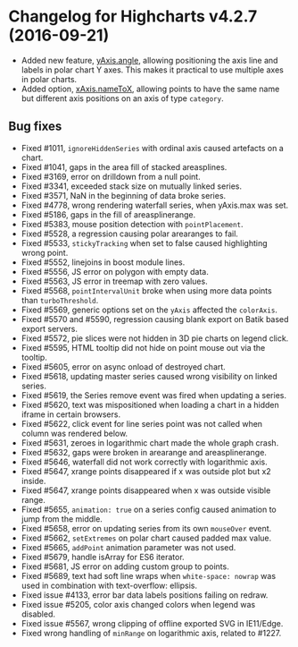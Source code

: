 # Changelog for Highcharts v4.2.7 (2016-09-21)
        
- Added new feature, [yAxis.angle](https://api.highcharts.com/highcharts/yAxis.angle), allowing positioning the axis line and labels in polar chart Y axes. This makes it practical to use multiple axes in polar charts.
- Added option, [xAxis.nameToX](https://api.highcharts.com/highcharts/xAxis.nameToX), allowing points to have the same name but different axis positions on an axis of type `category`.

## Bug fixes
- Fixed #1011, `ignoreHiddenSeries` with ordinal axis caused artefacts on a chart.
- Fixed #1041, gaps in the area fill of stacked areasplines.
- Fixed #3169, error on drilldown from a null point.
- Fixed #3341, exceeded stack size on mutually linked series.
- Fixed #3571, NaN in the beginning of data broke series.
- Fixed #4778, wrong rendering waterfall series, when yAxis.max was set.
- Fixed #5186, gaps in the fill of areasplinerange.
- Fixed #5383, mouse position detection with `pointPlacement`.
- Fixed #5528, a regression causing polar arearanges to fail.
- Fixed #5533, `stickyTracking` when set to false caused highlighting wrong point.
- Fixed #5552, linejoins in boost module lines.
- Fixed #5556, JS error on polygon with empty data.
- Fixed #5563, JS error in treemap with zero values.
- Fixed #5568, `pointIntervalUnit` broke when using more data points than `turboThreshold`.
- Fixed #5569, generic options set on the `yAxis` affected the `colorAxis`.
- Fixed #5570 and #5590, regression causing blank export on Batik based export servers.
- Fixed #5572, pie slices were not hidden in 3D pie charts on legend click.
- Fixed #5595, HTML tooltip did not hide on point mouse out via the tooltip.
- Fixed #5605, error on async onload of destroyed chart.
- Fixed #5618, updating master series caused wrong visibility on linked series.
- Fixed #5619, the Series remove event was fired when updating a series.
- Fixed #5620, text was mispositioned when loading a chart in a hidden iframe in certain browsers.
- Fixed #5622, click event for line series point was not called when column was rendered below.
- Fixed #5631, zeroes in logarithmic chart made the whole graph crash.
- Fixed #5632, gaps were broken in arearange and areasplinerange.
- Fixed #5646, waterfall did not work correctly with logarithmic axis.
- Fixed #5647, xrange points disappeared if x was outside plot but x2 inside.
- Fixed #5647, xrange points disappeared when x was outside visible range.
- Fixed #5655, `animation: true` on a series config caused animation to jump from the middle.
- Fixed #5658, error on updating series from its own `mouseOver` event.
- Fixed #5662, `setExtremes` on polar chart caused padded max value.
- Fixed #5665, `addPoint` animation parameter was not used.
- Fixed #5679, handle isArray for ES6 iterator.
- Fixed #5681, JS error on adding custom group to points.
- Fixed #5689, text had soft line wraps when `white-space: nowrap` was used in combination with text-overflow: ellipsis.
- Fixed issue #4133, error bar data labels positions failing on redraw.
- Fixed issue #5205, color axis changed colors when legend was disabled.
- Fixed issue #5567, wrong clipping of offline exported SVG in IE11/Edge.
- Fixed wrong handling of `minRange` on logarithmic axis, related to #1227.